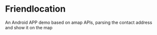 Friendlocation
==============

An Android APP demo based on amap APIs, parsing the contact address and show it on the map
